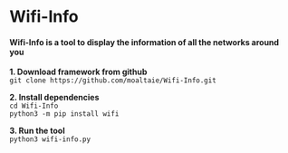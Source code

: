 # Wifi-Info
<h4>Wifi-Info is a tool to display the information of all the networks around you</h4>
<p>
<p dir="auto"><strong>1. Download framework from github</strong><br>
<code>git clone https://github.com/moaltaie/Wifi-Info.git</code></p>

<p dir="auto"><strong>2. Install dependencies</strong><br>
<code>cd Wifi-Info</code><br>
<code>python3 -m pip install wifi</code></p>

<p dir="auto"><strong>3. Run the tool</strong><br>
<code>python3 wifi-info.py</code></p>
